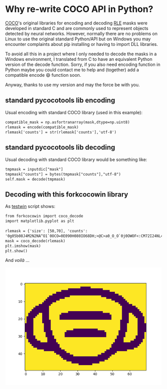 # Why re-write COCO API in Python?

[COCO](https://github.com/cocodataset/cocoapi)'s original libraries for encoding and decoding [RLE](https://en.wikipedia.org/wiki/Run-length_encoding) masks were developed in standard C and are commonly used to represent objects detected by neural networks. However, normally there are no problems on Linux to use the original standard Python/API but on Windows you may encounter complaints about pip installing or having to import DLL libraries.

To avoid all this in a project where I only needed to decode the masks in a Windows environment, I translated from C to have an equivalent Python version of the decode function. Sorry, if you also need encoding function in Python maybe you could contact me to help and (together) add a compatible encode :smile: function soon.

Anyway, thanks to use my version and may the force be with you.

## standard pycocotools lib encoding
Usual encoding with standard COCO library (used in this example):
```
compatible_mask = np.asfortranarray(mask,dtype=np.uint8)
rlemask = encode(compatible_mask)
rlemask['counts'] = str(rlemask['counts'],'utf-8')
```

## standard pycocotools lib decoding
Usual decoding with standard COCO library would be something like:
```
tmpmask = inputdic["mask"]
tmpmask["counts"] = bytes(tmpmask["counts"],"utf-8")
self.mask = decode(tmpmask)
```

## Decoding with this forkcocowin library
As [testwin](testwin.py) script shows:
```
from forkcocowin import coco_decode
import matplotlib.pyplot as plt

rlemask = {'size': [50,70], 'counts': '0g05b08J4M2N2NA^O1`0OCO=0E090H080IO68DH;>@C>a0_O_O`0j0OWOF<:CM72I24NL43JM92FN;1ENKO72L0LO91J0MO92INO0NO122OO0M031O000NO31OO11MO40N011MO41MO21L06OL021L06OL021L06OL021L060J040L060J040L060J040L060J040L060J040L060J040L060KO31L060KO31L06OL021L06OL021L06OL021MO41MO21MO40N100NO310O00M0310O00NO1220NO92IONO91KOMO72M0<1EO:2GN63KM34OLM73JF<;=1G_O_Ob0=AC`07EH=1IO71H090F0:1DO>1_O1b0>2N2N3L6H]O'}
mask = coco_decode(rlemask)
plt.imshow(mask)
plt.show()
```
And _voilà_ ...

![mask example](mask.png)